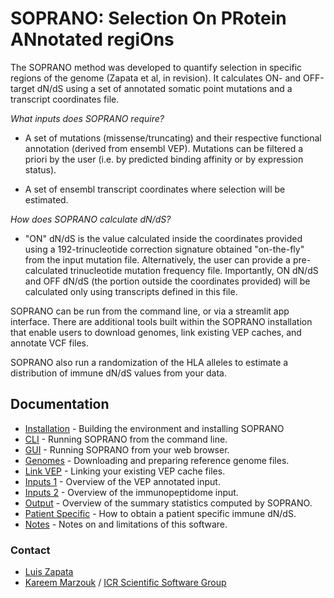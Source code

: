 # SOPRANO: Selection On PRotein ANnotated regiOns
The SOPRANO method was developed to quantify selection in specific regions of 
the genome (Zapata et al, in revision). It calculates ON- and OFF-target dN/dS 
using a set of annotated somatic point mutations and a transcript coordinates 
file. 

_What inputs does SOPRANO require?_

- A set of mutations (missense/truncating) and their respective functional 
annotation (derived from ensembl VEP). Mutations can be filtered a priori by the user 
(i.e. by predicted binding affinity or by expression status).

- A set of ensembl transcript coordinates where selection will be estimated.

_How does SOPRANO calculate dN/dS?_

- "ON" dN/dS is the value calculated inside the coordinates provided using a 
192-trinucleotide correction signature obtained "on-the-fly" from the input 
mutation file. Alternatively, the user can provide a pre-calculated 
trinucleotide mutation frequency file. Importantly, ON dN/dS and OFF dN/dS 
(the portion outside the coordinates provided) will be calculated only using 
transcripts defined in this file. 

SOPRANO can be run from the command line, or via a streamlit app interface. 
There are additional tools built within the SOPRANO installation that enable 
users to download genomes, link existing VEP caches, and annotate VCF files.

SOPRANO also run a randomization of the HLA alleles to estimate a distribution 
of immune dN/dS values from your data.

## Documentation

- [Installation](docs/INSTALL.md) - Building the environment and installing SOPRANO
- [CLI](docs/CLI.md) - Running SOPRANO from the command line.
- [GUI](docs/APP.md) - Running SOPRANO from your web browser.
- [Genomes](docs/GENOMES.md) - Downloading and preparing reference genome files.
- [Link VEP](docs/VEP.md) - Linking your existing VEP cache files.
- [Inputs 1](docs/INPUT.md) - Overview of the VEP annotated input.
- [Inputs 2](docs/BED.md) - Overview of the immunopeptidome input.
- [Output](docs/OUTPUT.md) - Overview of the summary statistics computed by SOPRANO.
- [Patient Specific](docs/PATIENTS.md) - How to obtain a patient specific immune dN/dS.
- [Notes](docs/NOTES.md) - Notes on and limitations of this software.

### Contact

- [Luis Zapata](mailto:Luis.Zapata@icr.ac.uk)
- [Kareem Marzouk](mailto:Kareem.Marzouk@icr.ac.uk) / [ICR Scientific Software Group](mailto:scientificcomputingteam@icr.ac.uk)
